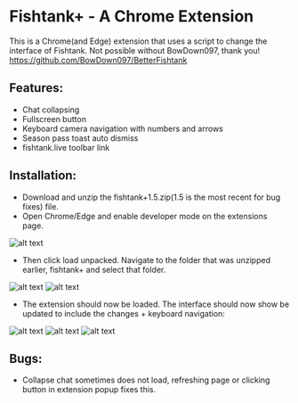 # Fishtank+ - A Chrome Extension
This is a Chrome(and Edge) extension that uses a script to change the interface of Fishtank. Not possible without BowDown097, thank you!
https://github.com/BowDown097/BetterFishtank

## Features:
- Chat collapsing
- Fullscreen button
- Keyboard camera navigation with numbers and arrows
- Season pass toast auto dismiss
- fishtank.live toolbar link

## Installation:
- Download and unzip the fishtank+1.5.zip(1.5 is the most recent for bug fixes) file.
- Open Chrome/Edge and enable developer mode on the extensions page. 

![alt text](https://i.postimg.cc/Tdcbw78N/Screenshot-4.png)

- Then click load unpacked. Navigate to the folder that was unzipped earlier, fishtank+ and select that folder.

![alt text](https://i.postimg.cc/NFqGbvZv/Screenshot-4.png)
![alt text](https://i.postimg.cc/52ZrX9zJ/Screenshot-4.png)

- The extension should now be loaded. The interface should now show be updated to include the changes + keyboard navigation:

![alt text](https://i.postimg.cc/hGNdmjbS/Screenshot-4.png)
![alt text](https://i.postimg.cc/MT4dvqXR/Screenshot-5.png)
![alt text](https://i.postimg.cc/htyxSMXQ/Screenshot-6.png)

## Bugs:
- Collapse chat sometimes does not load, refreshing page or clicking button in extension popup fixes this. 
